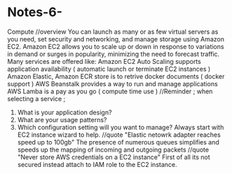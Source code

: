 # Notes-6-
Compute 
//overview
You can launch as many or as few virtual servers as you need, set security and networking, and manage storage using Amazon EC2. 
Amazon EC2 allows you to scale up or down in response to variations in demand or surges in popularity, minimizing the need to forecast traffic.
Many services are offered like: 
Amazon EC2 Auto Scaling supports application availability ( automatic launch or terminate EC2 instances )
Amazon Elastic, Amazon ECR store is to retrive docker documents ( docker support ) 
AWS Beanstalk provides a way to run and manage applications
AWS Lamba is a pay as you go ( compute time use ) 
//Reminder ; when selecting a service ;
1. What is your application design? 
2. What are your usage patterns? 
3. Which configuration setting will you want to manage? 
Always start with EC2 instance wizard to help. 
//quote
"Elastic netowrk adapter reaches speed up to 100gb"
The presence of numerous queues simplifies and speeds up the mapping of incoming and outgoing packets
//quote
"Never store AWS credentials on a EC2 instance"
First of all its not secured instead attach to IAM role to the EC2 instance. 

